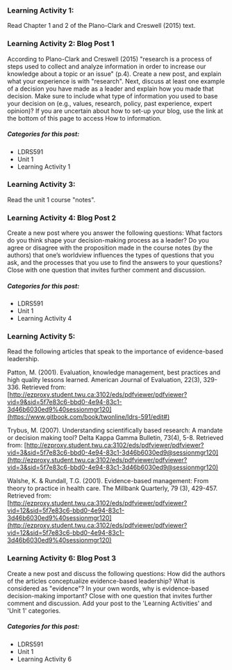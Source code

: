 ### Learning Activity 1:

Read Chapter 1 and 2 of the Plano-Clark and Creswell \(2015\) text.

### Learning Activity 2: Blog Post 1

According to Plano-Clark and Creswell \(2015\) "research is a process of steps used to collect and analyze information in order to increase our knowledge about a topic or an issue" \(p.4\).  Create a new post, and explain what your experience is with "research". Next, discuss at least one example of a decision you have made as a leader and explain how you made that decision. Make sure to include what type of information you used to base your decision on \(e.g., values, research, policy, past experience, expert opinion\)? If you are uncertain about how to set-up your blog, use the link at the bottom of this page to access How to information.

##### Categories for this post:

* LDRS591
* Unit 1
* Learning Activity 1

### Learning Activity 3:

Read the unit 1 course "notes".

### Learning Activity 4: Blog Post 2

Create a new post where you answer the following questions: What factors do you think shape your decision-making process as a leader? Do you agree or disagree with the proposition made in the course notes \(by the authors\) that one’s worldview influences the types of questions that you ask, and the processes that you use to find the answers to your questions?   Close with one question that invites further comment and discussion.

##### Categories for this post:

* LDRS591
* Unit 1
* Learning Activity 4

### Learning Activity 5:

Read the following articles that speak to the importance of evidence-based leadership.

Patton, M.  \(2001\). Evaluation, knowledge management, best practices and high quality lessons learned. American Journal of Evaluation, 22\(3\), 329-336. Retrieved from: [http://ezproxy.student.twu.ca:3102/eds/pdfviewer/pdfviewer?vid=9&sid=5f7e83c6-bbd0-4e94-83c1-3d46b6030ed9%40sessionmgr120](https://www.gitbook.com/book/twonline/ldrs-591/edit#)

Trybus, M. \(2007\). Understanding scientifically based research: A mandate or decision making tool? Delta Kappa Gamma Bulletin, 73\(4\), 5-8. Retrieved from: [http://ezproxy.student.twu.ca:3102/eds/pdfviewer/pdfviewer?vid=3&sid=5f7e83c6-bbd0-4e94-83c1-3d46b6030ed9@sessionmgr120](http://ezproxy.student.twu.ca:3102/eds/pdfviewer/pdfviewer?vid=3&sid=5f7e83c6-bbd0-4e94-83c1-3d46b6030ed9@sessionmgr120)

Walshe, K. & Rundall, T.G. \(2001\). Evidence-based management: From theory to practice in health care. The Millbank Quarterly, 79 \(3\), 429-457. Retrieved from: [http://ezproxy.student.twu.ca:3102/eds/pdfviewer/pdfviewer?vid=12&sid=5f7e83c6-bbd0-4e94-83c1-3d46b6030ed9%40sessionmgr120](http://ezproxy.student.twu.ca:3102/eds/pdfviewer/pdfviewer?vid=12&sid=5f7e83c6-bbd0-4e94-83c1-3d46b6030ed9%40sessionmgr120)

### Learning Activity 6: Blog Post 3

Create a new post and discuss the following questions: How did the authors of the articles conceptualize evidence-based leadership?  What is considered as "evidence"? In your own words, why is evidence-based decision-making important?   Close with one question that invites further comment and discussion. Add your post to the 'Learning Activities' and 'Unit 1' categories.

##### Categories for this post:

* LDRS591
* Unit 1
* Learning Activity 6




